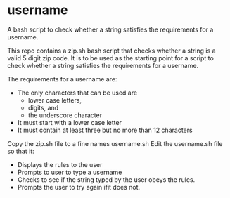 # username
A bash script to check whether a string satisfies the requirements for a username.

This repo contains a zip.sh bash script that checks whether a string is a valid 5 digit zip code.
It is to be used as the starting point for a script to check whether a string satisfies the requirements for a username.

The requirements for a username are:
* The only characters that can be used are 
  * lower case letters,
  * digits, and 
  * the underscore character 
* It must start with a lower case letter
* It must contain at least three but no more than 12 characters

Copy the zip.sh file to a fine names username.sh
Edit the username.sh file so that it:
* Displays the rules to the user
* Prompts to user to type a username
* Checks to see if the string typed by the user obeys the rules.
* Prompts the user to try again ifit does not.
